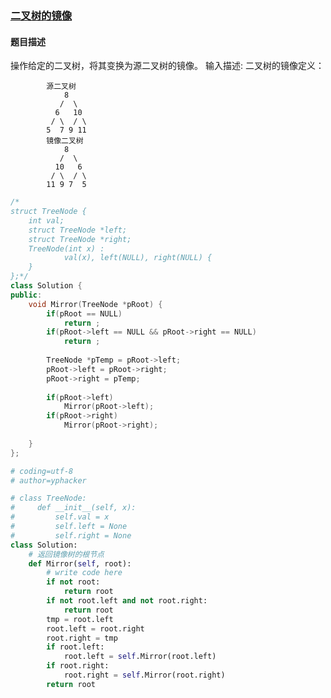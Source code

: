 ### [二叉树的镜像](https://www.nowcoder.com/practice/564f4c26aa584921bc75623e48ca3011?tpId=13&tqId=11171&tPage=1&rp=1&ru=%2Fta%2Fcoding-interviews&qru=%2Fta%2Fcoding-interviews%2Fquestion-rankinging)
#### 题目描述
操作给定的二叉树，将其变换为源二叉树的镜像。
输入描述:
二叉树的镜像定义：
```
        源二叉树 
    	    8
    	   /  \
    	  6   10
    	 / \  / \
    	5  7 9 11
    	镜像二叉树
    	    8
    	   /  \
    	  10   6
    	 / \  / \
    	11 9 7  5
```
```c++
/*
struct TreeNode {
	int val;
	struct TreeNode *left;
	struct TreeNode *right;
	TreeNode(int x) :
			val(x), left(NULL), right(NULL) {
	}
};*/
class Solution {
public:
    void Mirror(TreeNode *pRoot) {
		if(pRoot == NULL)
            return ;
        if(pRoot->left == NULL && pRoot->right == NULL)
            return ;
        
        TreeNode *pTemp = pRoot->left;
        pRoot->left = pRoot->right;
        pRoot->right = pTemp;
        
        if(pRoot->left)
            Mirror(pRoot->left);
        if(pRoot->right)
            Mirror(pRoot->right);
       	
    }
};
```

```python
# coding=utf-8
# author=yphacker

# class TreeNode:
#     def __init__(self, x):
#         self.val = x
#         self.left = None
#         self.right = None
class Solution:
    # 返回镜像树的根节点
    def Mirror(self, root):
        # write code here
        if not root:
            return root
        if not root.left and not root.right:
            return root
        tmp = root.left
        root.left = root.right
        root.right = tmp
        if root.left:
            root.left = self.Mirror(root.left)
        if root.right:
            root.right = self.Mirror(root.right)
        return root
```